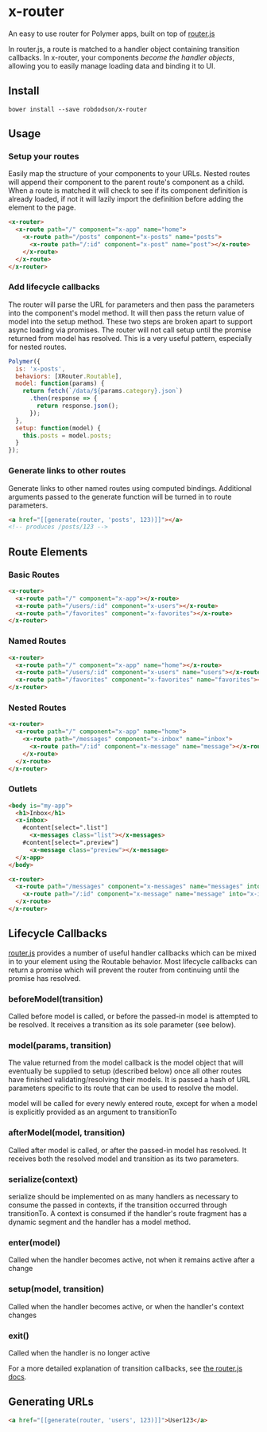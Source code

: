 # x-router

An easy to use router for Polymer apps, built on top of [router.js](https://github.com/tildeio/router.js/)

In router.js, a route is matched to a handler object containing transition callbacks.
In x-router, your components _become the handler objects_, allowing you to easily manage loading data and binding it to UI.

## Install

```
bower install --save robdodson/x-router
```

## Usage

### Setup your routes

Easily map the structure of your components to your URLs. Nested routes will append
their component to the parent route's component as a child. When a route is matched
it will check to see if its component definition is already loaded, if not it will
lazily import the definition before adding the element to the page.

```html
<x-router>
  <x-route path="/" component="x-app" name="home">
    <x-route path="/posts" component="x-posts" name="posts">
      <x-route path="/:id" component="x-post" name="post"></x-route>
    </x-route>
  </x-route>
</x-router>
```

### Add lifecycle callbacks

The router will parse the URL for parameters and then pass the parameters into the component's model method. It will then pass the return value of model into the setup method. These two steps are broken apart to support async loading via promises. The router will not call setup until the promise returned from model has resolved. This is a very useful
pattern, especially for nested routes.

```js
Polymer({
  is: 'x-posts',
  behaviors: [XRouter.Routable],
  model: function(params) {
    return fetch(`/data/${params.category}.json`)
      .then(response => {
        return response.json();
      });
  },
  setup: function(model) {
    this.posts = model.posts;
  }
});
```

### Generate links to other routes

Generate links to other named routes using computed bindings. Additional
arguments passed to the generate function will be turned in to route parameters.

```html
<a href="[[generate(router, 'posts', 123)]]"></a>
<!-- produces /posts/123 -->
```

## Route Elements

### Basic Routes

```html
<x-router>
  <x-route path="/" component="x-app"></x-route>
  <x-route path="/users/:id" component="x-users"></x-route>
  <x-route path="/favorites" component="x-favorites"></x-route>
</x-router>
```

### Named Routes

```html
<x-router>
  <x-route path="/" component="x-app" name="home"></x-route>
  <x-route path="/users/:id" component="x-users" name="users"></x-route>
  <x-route path="/favorites" component="x-favorites" name="favorites"></x-route>
</x-router>
```

### Nested Routes

```html
<x-router>
  <x-route path="/" component="x-app" name="home">
    <x-route path="/messages" component="x-inbox" name="inbox">
      <x-route path="/:id" component="x-message" name="message"></x-route>
    </x-route>
  </x-route>
</x-router>
```

### Outlets

```html
<body is="my-app">
  <h1>Inbox</h1>
  <x-inbox>
    #content[select=".list"]
      <x-messages class="list"></x-messages>
    #content[select=".preview"]
      <x-message class="preview"></x-message>
  </x-app>
</body>

<x-router>
  <x-route path="/messages" component="x-messages" name="messages" into="x-inbox" outlet="list">
    <x-route path="/:id" component="x-message" name="message" into="x-inbox" outlet="preview"></x-route>
  </x-route>
</x-router>
```

## Lifecycle Callbacks

[router.js](https://github.com/tildeio/router.js/) provides a number of useful handler callbacks which can be mixed in
to your element using the Routable behavior. Most lifecycle callbacks can return a promise
which will prevent the router from continuing until the promise has resolved.

### beforeModel(transition)

Called before model is called, or before the passed-in model is attempted to be resolved. It receives a transition as its sole parameter (see below).

### model(params, transition)

The value returned from the model callback is the model object that will eventually be supplied to setup (described below) once all other routes have finished validating/resolving their models. It is passed a hash of URL parameters specific to its route that can be used to resolve the model.

model will be called for every newly entered route, except for when a model is explicitly provided as an argument to transitionTo

### afterModel(model, transition)

Called after model is called, or after the passed-in model has resolved. It receives both the resolved model and transition as its two parameters.

### serialize(context)

serialize should be implemented on as many handlers as necessary to consume the passed in contexts, if the transition occurred through transitionTo. A context is consumed if the handler's route fragment has a dynamic segment and the handler has a model method.

### enter(model)

Called when the handler becomes active, not when it remains active after a change

### setup(model, transition)

Called when the handler becomes active, or when the handler's context changes

### exit()

Called when the handler is no longer active

For a more detailed explanation of transition callbacks, see [the router.js docs](https://github.com/tildeio/router.js/#transition-callbacks).

## Generating URLs

```html
<a href="[[generate(router, 'users', 123)]]">User123</a>
```
